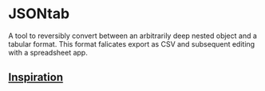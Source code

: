 # JSONtab
A tool to reversibly convert between an arbitrarily deep nested object and a tabular format. This format falicates export as CSV and subsequent editing with a spreadsheet app.
## [Inspiration](https://stackoverflow.com/questions/70814902/how-to-convert-an-arbitrarily-nested-object-into-tabular-structure-a-reversible)
